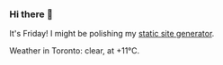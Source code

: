 ### Hi there :wave:

It's Friday! I might be polishing my [static site generator](https://github.com/bewuethr/pandoc-bash-blog).

Weather in Toronto: clear, at +11°C.
